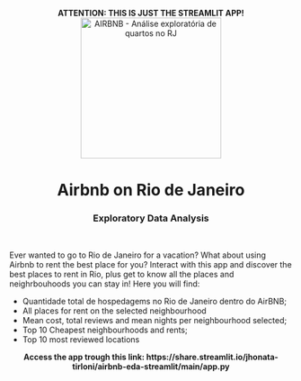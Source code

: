 <p align="center">
<strong>ATTENTION: THIS IS JUST THE STREAMLIT APP!</strong>
<img src="https://upload.wikimedia.org/wikipedia/commons/thumb/6/69/Airbnb_Logo_B%C3%A9lo.svg/2560px-Airbnb_Logo_B%C3%A9lo.svg.png" width="250" title="AIRBNB - Análise exploratória de quartos no RJ"/>
</p>
<h1 align="center"><strong>Airbnb on Rio de Janeiro</strong></h1>
<h3 align="center">Exploratory Data Analysis</h3><br>
<p> Ever wanted to go to Rio de Janeiro for a vacation? What about using Airbnb to rent the best place for you? Interact with this app and discover the best places to rent in Rio, plus get to know all the places and neighrbouhoods you can stay in! Here you will find:</p>
<ul>
  <li>Quantidade total de hospedagems no Rio de Janeiro dentro do AirBNB;</li>
  <li>All places for rent on the selected neighbourhood</li>
  <li>Mean cost, total reviews and mean nights per neighbourhood selected;</li>
  <li>Top 10 Cheapest neighbourhoods and rents;</li>
  <li>Top 10 most reviewed locations</li>
</ul>

<center><strong>Access the app trough this link: https://share.streamlit.io/jhonata-tirloni/airbnb-eda-streamlit/main/app.py</strong></center>
